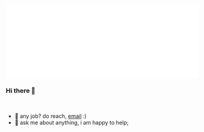 <img src="./assets/svg/header-top.svg" align="center" alt="Luong Tung Lam">

### Hi there 👋

<br/>

- 💼 any job? do reach, [email](mailto:ltlam.bkap@gmail.com) :)
- 💬 ask me about anything, i am happy to help;

